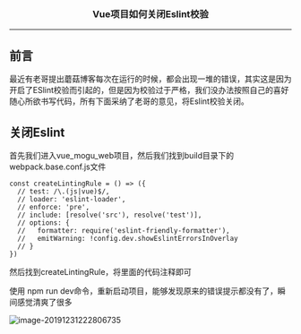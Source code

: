 ### <center>Vue项目如何关闭Eslint校验
***
## 前言

最近有老哥提出蘑菇博客每次在运行的时候，都会出现一堆的错误，其实这是因为开启了ESlint校验而引起的，但是因为校验过于严格，我们没办法按照自己的喜好随心所欲书写代码，所有下面采纳了老哥的意见，将Eslint校验关闭。

## 关闭Eslint

首先我们进入vue_mogu_web项目，然后我们找到build目录下的webpack.base.conf.js文件

```
const createLintingRule = () => ({
  // test: /\.(js|vue)$/,
  // loader: 'eslint-loader',
  // enforce: 'pre',
  // include: [resolve('src'), resolve('test')],
  // options: {
  //   formatter: require('eslint-friendly-formatter'),
  //   emitWarning: !config.dev.showEslintErrorsInOverlay
  // }
})
```

然后找到createLintingRule，将里面的代码注释即可

使用 npm run dev命令，重新启动项目，能够发现原来的错误提示都没有了，瞬间感觉清爽了很多

![image-20191231222806735](https://cdn.losey.top/blog/image-20191231222806735.png)